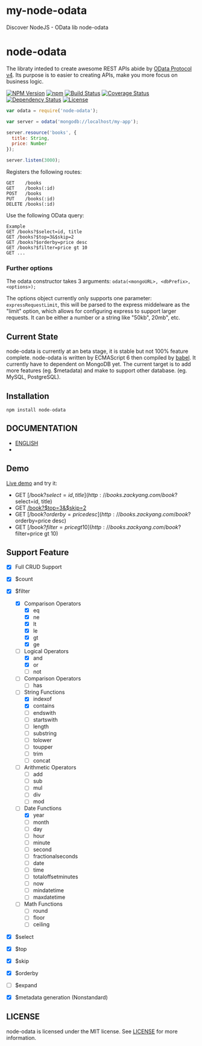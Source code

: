 # my-node-odata
Discover NodeJS - OData lib node-odata

node-odata
==========

The libraty inteded to create awesome REST APIs abide by [OData Protocol v4](http://www.odata.org/).  Its purpose is to easier to creating APIs, make you more focus on business logic.

  [![NPM Version](https://img.shields.io/npm/v/node-odata.svg?style=flat)](https://www.npmjs.org/package/node-odata)
  [![npm](https://img.shields.io/npm/dm/node-odata.svg?style=flat)](https://www.npmjs.org/package/node-odata)
  [![Build Status](https://travis-ci.org/zackyang000/node-odata.svg?branch=master)](https://travis-ci.org/zackyang000/node-odata)
  [![Coverage Status](https://coveralls.io/repos/github/zackyang000/node-odata/badge.svg?branch=master)](https://coveralls.io/github/zackyang000/node-odata?branch=master)
  [![Dependency Status](https://david-dm.org/zackyang000/node-odata.svg?style=flat)](https://david-dm.org/zackyang000/node-odata)
  [![License](http://img.shields.io/npm/l/node-odata.svg?style=flat)](https://raw.githubusercontent.com/zackyang000/node-odata/master/LICENSE)

```JavaScript
var odata = require('node-odata');

var server = odata('mongodb://localhost/my-app');

server.resource('books', {
  title: String,
  price: Number
});

server.listen(3000);
```

Registers the following routes:

```
GET    /books
GET    /books(:id)
POST   /books
PUT    /books(:id)
DELETE /books(:id)
```

Use the following OData query:

```
Example
GET /books?$select=id, title
GET /books?$top=3&$skip=2
GET /books?$orderby=price desc
GET /books?$filter=price gt 10
GET ...
```

### Further options

The odata constructor takes 3 arguments: ```odata(<mongoURL>, <dbPrefix>, <options>);```

The options object currently only supports one parameter: ```expressRequestLimit```, this will be parsed to the express middelware as the "limit" option, which allows for configuring express to support larger requests. It can be either a number or a string like "50kb", 20mb", etc.


## Current State

node-odata is currently at an beta stage, it is stable but not 100% feature complete. 
node-odata is written by ECMAScript 6 then compiled by [babel](https://babeljs.io/).
It currently have to dependent on MongoDB yet. 
The current target is to add more features (eg. $metadata) and make to support other database. (eg. MySQL, PostgreSQL).

## Installation

```
npm install node-odata
```


## DOCUMENTATION

- [ENGLISH](http://zackyang000.github.io/node-odata/en/)
- [](http://zackyang000.github.io/node-odata/cn/)


## Demo

[Live demo](http://books.zackyang.com/book) and try it:

* GET [/book?$select=id, title](http://books.zackyang.com/book?$select=id, title)
* GET [/book?$top=3&$skip=2](http://books.zackyang.com/book?$top=3&$skip=2)
* GET [/book?$orderby=price desc](http://books.zackyang.com/book?$orderby=price desc)
* GET [/book?$filter=price gt 10](http://books.zackyang.com/book?$filter=price gt 10)

## Support Feature

* [x] Full CRUD Support
* [x] $count
* [x] $filter
  * [x] Comparison Operators
  	* [x] eq
  	* [x] ne
  	* [x] lt
  	* [x] le
  	* [x] gt
  	* [x] ge
  * [ ] Logical Operators
  	* [x] and
  	* [x] or
  	* [ ] not
  * [ ] Comparison Operators
    * [ ] has
  * [ ] String Functions
  	* [x] indexof
  	* [x] contains
  	* [ ] endswith
  	* [ ] startswith
  	* [ ] length
  	* [ ] substring
  	* [ ] tolower
  	* [ ] toupper
  	* [ ] trim
  	* [ ] concat
  * [ ] Arithmetic Operators
  	* [ ] add
  	* [ ] sub
  	* [ ] mul
  	* [ ] div
  	* [ ] mod
  * [ ] Date Functions
  	* [x] year
  	* [ ] month
  	* [ ] day
  	* [ ] hour
  	* [ ] minute
  	* [ ] second
  	* [ ] fractionalseconds
  	* [ ] date
  	* [ ] time
  	* [ ] totaloffsetminutes
  	* [ ] now
  	* [ ] mindatetime
  	* [ ] maxdatetime
  * [ ] Math Functions
  	* [ ] round
  	* [ ] floor
  	* [ ] ceiling
* [x] $select
* [x] $top
* [x] $skip
* [x] $orderby
* [ ] $expand
* [x] $metadata generation (Nonstandard)


## LICENSE

node-odata is licensed under the MIT license. 
See [LICENSE](LICENSE) for more information.
